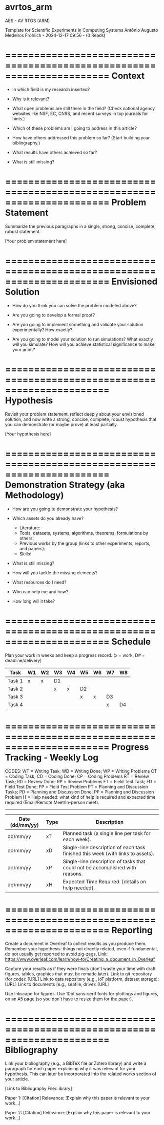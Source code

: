 # avrtos_arm
AES - AV RTOS (ARM)

Template for Scientific Experiments in Computing Systems
Antônio Augusto Medeiros Fröhlich - 2024-12-17 09:56 - (0 Reads)

======================================================================
Context
======================================================================

- In which field is my research inserted?

- Why is it relevant?

- What open problems are still there in the field? (Check national agency websites like NSF, EC, CNRS, and recent surveys in top journals for hints.)

- Which of these problems am I going to address in this article?

- How have others addressed this problem so far? (Start building your bibliography.)

- What results have others achieved so far?

- What is still missing?

======================================================================
Problem Statement
======================================================================

Summarize the previous paragraphs in a single, strong, concise, complete, robust statement.

[Your problem statement here]

======================================================================
Envisioned Solution
======================================================================

- How do you think you can solve the problem modeled above?

- Are you going to develop a formal proof?

- Are you going to implement something and validate your solution experimentally? How exactly?

- Are you going to model your solution to run simulations? What exactly will you simulate? How will you achieve statistical significance to make your point?

======================================================================
Hypothesis
======================================================================

Revisit your problem statement, reflect deeply about your envisioned solution, and now write a strong, concise, complete, robust hypothesis that you can demonstrate (or maybe prove) at least partially.

[Your hypothesis here]

======================================================================
Demonstration Strategy (aka Methodology)
======================================================================

- How are you going to demonstrate your hypothesis?

- Which assets do you already have?
  - Literature:
  - Tools, datasets, systems, algorithms, theorems, formulations by others:
  - Previous works by the group (links to other experiments, reports, and papers):
  - Skills:

- What is still missing?

- How will you tackle the missing elements?

- What resources do I need?

- Who can help me and how?

- How long will it take?

======================================================================
Schedule
======================================================================

Plan your work in weeks and keep a progress record. (x = work, D# = deadline/delivery)

Task    | W1 | W2 | W3 | W4 | W5 | W6 | W7 | W8
--------|----|----|----|----|----|----|----|----
Task 1  | x  | x  | D1 |    |    |    |    |
Task 2  |    |    | x  | x  | D2 |    |    |
Task 3  |    |    |    |    | x  | x  | D3 |
Task 4  |    |    |    |    |    |    | x  | D4

======================================================================
Progress Tracking - Weekly Log
======================================================================

CODES:
WT = Writing Task; WD = Writing Done; WP = Writing Problems
CT = Coding Task; CD = Coding Done; CP = Coding Problems
RT = Review Task; RD = Review Done; RP = Review Problems
FT = Field Test Task; FD = Field Test Done; FP = Field Test Problem
PT = Planning and Discussion Tasks; PD = Planning and Discussion Done; PP = Planning and Discussion Problem
H = Help needed: what kind of help is required and expected time required (Email/Remote Meet/In-person meet).

----------------------------------------------------------------------
Date (dd/mm/yy) | Type | Description
----------------|------|----------------------------------------------------------
dd/mm/yy        | xT   | Planned task (a single line per task for each week).
dd/mm/yy        | xD   | Single-line description of each task finished this week (with links to assets).
dd/mm/yy        | xP   | Single-line description of tasks that could not be accomplished with reasons.
dd/mm/yy        | xH   | Expected Time Required: [details on help needed].

======================================================================
Reporting
======================================================================

Create a document in Overleaf to collect results as you produce them. Remember your hypothesis: things not directly related, even if fundamental, do not usually get reported to avoid zig-zags.
Link: https://www.overleaf.com/learn/how-to/Creating_a_document_in_Overleaf

Capture your results as if they were finals (don't waste your time with draft figures, tables, graphics that must be remade later).
Link to git repository (for code): [URL]
Link to data repository (e.g., IoT platform, dataset storage): [URL]
Link to documents (e.g., seafile, drive): [URL]

Use Inkscape for figures.
Use 10pt sans-serif fonts for plottings and figures, on an A5 page (so you don't have to resize them for the paper).

======================================================================
Bibliography
======================================================================

Link your bibliography (e.g., a BibTeX file or Zotero library) and write a paragraph for each paper explaining why it was relevant for your hypothesis. This can later be incorporated into the related works section of your article.

[Link to Bibliography File/Library]

Paper 1: [Citation]
Relevance: [Explain why this paper is relevant to your work...]

Paper 2: [Citation]
Relevance: [Explain why this paper is relevant to your work...]
